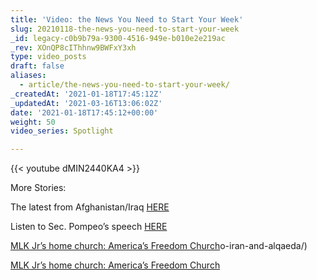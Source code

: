 ```yaml
---
title: 'Video: the News You Need to Start Your Week'
slug: 20210118-the-news-you-need-to-start-your-week
_id: legacy-c0b9b79a-9300-4516-949e-b010e2e219ac
_rev: XOnQP8cIThhnw9BWFxY3xh
type: video_posts
draft: false
aliases:
  - article/the-news-you-need-to-start-your-week/
_createdAt: '2021-01-18T17:45:12Z'
_updatedAt: '2021-03-16T13:06:02Z'
date: '2021-01-18T17:45:12+00:00'
weight: 50
video_series: Spotlight

---
```

{{< youtube dMIN2440KA4 >}}

More Stories:

The latest from Afghanistan/Iraq [HERE](https://smarthernews.com/article/acting-sec-of-defense-chris-miller-on-the-reduction-of-u-s-troops-in-afghanistan-to-the-lowest-level-since-2001/)

Listen to Sec. Pompeo’s speech [HERE](https://smarthernews.com/article/pompeo-iran-and-alqaeda/)

[MLK Jr’s home church: America’s Freedom Church](https://smarthernews.com/ebenezer-church/)o-iran-and-alqaeda/)

[MLK Jr’s home church: America’s Freedom Church](https://smarthernews.com/ebenezer-church/)